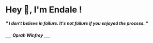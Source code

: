 <h1 title="head"> Hey 👋, I'm Endale !</h1>

**<h5><i>" I don't believe in failure. It's not failure if you enjoyed the process. "</i></h5>**

*<b>___ Oprah Winfrey ___</b>*
